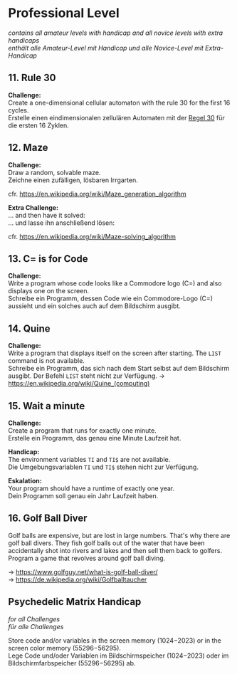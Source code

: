 # Professional Level

*contains all amateur levels with handicap and all novice levels with extra handicaps*  
*enthält alle Amateur-Level mit Handicap und alle Novice-Level mit Extra-Handicap*

## 11. Rule 30

**Challenge:**  
Create a one-dimensional cellular automaton with the rule 30 for the first 16 cycles.  
Erstelle einen eindimensionalen zellulären Automaten mit der [Regel 30](https://en.wikipedia.org/wiki/Rule_30) für die ersten 16 Zyklen.

## 12. Maze

**Challenge:**  
Draw a random, solvable maze.  
Zeichne einen zufälligen, lösbaren Irrgarten.

cfr. https://en.wikipedia.org/wiki/Maze_generation_algorithm

**Extra Challenge:**  
… and then have it solved:  
… und lasse ihn anschließend lösen:

cfr. https://en.wikipedia.org/wiki/Maze-solving_algorithm

## 13. C= is for Code

**Challenge:**  
Write a program whose code looks like a Commodore logo (C=) and also displays one on the screen.  
Schreibe ein Programm, dessen Code wie ein Commodore-Logo (C=) aussieht und ein solches auch auf dem Bildschirm ausgibt.

## 14. Quine

**Challenge:**  
Write a program that displays itself on the screen after starting. The `LIST` command is not available.  
Schreibe ein Programm, das sich nach dem Start selbst auf dem Bildschirm ausgibt. Der Befehl `LIST` steht nicht zur Verfügung.
→ https://en.wikipedia.org/wiki/Quine_(computing)

## 15. Wait a minute

**Challenge:**  
Create a program that runs for exactly one minute.  
Erstelle ein Programm, das genau eine Minute Laufzeit hat.

**Handicap:**  
The environment variables `TI` and `TI$` are not available.  
Die Umgebungsvariablen `TI` und `TI$` stehen nicht zur Verfügung.

**Eskalation:**  
Your program should have a runtime of exactly one year.  
Dein Programm soll genau ein Jahr Laufzeit haben.

## 16. Golf Ball Diver

Golf balls are expensive, but are lost in large numbers. That's why there are golf ball divers. They fish golf balls out of the water that have been accidentally shot into rivers and lakes and then sell them back to golfers. Program a game that revolves around golf ball diving.

→ https://www.golfguy.net/what-is-golf-ball-diver/  
→ https://de.wikipedia.org/wiki/Golfballtaucher

## Psychedelic Matrix Handicap

*for all Challenges*  
*für alle Challenges*

Store code and/or variables in the screen memory ($1024-$2023) or in the screen color memory ($55296-$56295).  
Lege Code und/oder Variablen im Bildschirmspeicher ($1024-$2023) oder im Bildschirmfarbspeicher ($55296-$56295) ab.
